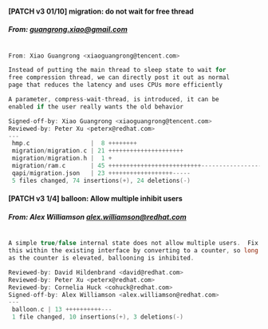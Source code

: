 #### [PATCH v3 01/10] migration: do not wait for free thread
##### From: guangrong.xiao@gmail.com

```c

From: Xiao Guangrong <xiaoguangrong@tencent.com>

Instead of putting the main thread to sleep state to wait for
free compression thread, we can directly post it out as normal
page that reduces the latency and uses CPUs more efficiently

A parameter, compress-wait-thread, is introduced, it can be
enabled if the user really wants the old behavior

Signed-off-by: Xiao Guangrong <xiaoguangrong@tencent.com>
Reviewed-by: Peter Xu <peterx@redhat.com>
---
 hmp.c                 |  8 ++++++++
 migration/migration.c | 21 +++++++++++++++++++++
 migration/migration.h |  1 +
 migration/ram.c       | 45 ++++++++++++++++++++++++++-------------------
 qapi/migration.json   | 23 ++++++++++++++++++-----
 5 files changed, 74 insertions(+), 24 deletions(-)

```
#### [PATCH v3 1/4] balloon: Allow multiple inhibit users
##### From: Alex Williamson <alex.williamson@redhat.com>

```c

A simple true/false internal state does not allow multiple users.  Fix
this within the existing interface by converting to a counter, so long
as the counter is elevated, ballooning is inhibited.

Reviewed-by: David Hildenbrand <david@redhat.com>
Reviewed-by: Peter Xu <peterx@redhat.com>
Reviewed-by: Cornelia Huck <cohuck@redhat.com>
Signed-off-by: Alex Williamson <alex.williamson@redhat.com>
---
 balloon.c | 13 ++++++++++---
 1 file changed, 10 insertions(+), 3 deletions(-)

```
